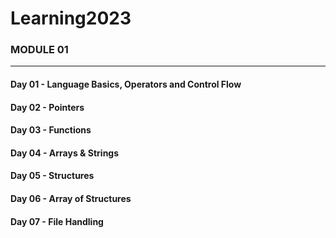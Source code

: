 # Learning2023
### MODULE 01
-----------------------------------------------------------------------------
#### Day 01 - Language Basics, Operators and Control Flow
#### Day 02 - Pointers
#### Day 03 - Functions 
#### Day 04 - Arrays & Strings
#### Day 05 - Structures
#### Day 06 - Array of Structures
#### Day 07 - File Handling
